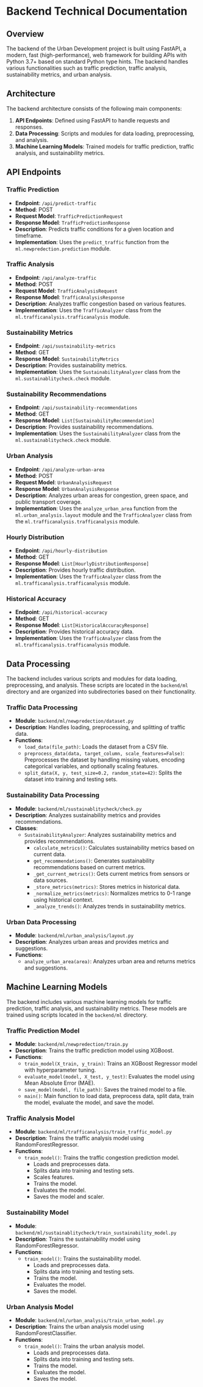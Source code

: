 # Backend Technical Documentation

## Overview

The backend of the Urban Development project is built using FastAPI, a modern, fast (high-performance), web framework for building APIs with Python 3.7+ based on standard Python type hints. The backend handles various functionalities such as traffic prediction, traffic analysis, sustainability metrics, and urban analysis.

## Architecture

The backend architecture consists of the following main components:

1. **API Endpoints**: Defined using FastAPI to handle requests and responses.
2. **Data Processing**: Scripts and modules for data loading, preprocessing, and analysis.
3. **Machine Learning Models**: Trained models for traffic prediction, traffic analysis, and sustainability metrics.

## API Endpoints

### Traffic Prediction

- **Endpoint**: `/api/predict-traffic`
- **Method**: POST
- **Request Model**: `TrafficPredictionRequest`
- **Response Model**: `TrafficPredictionResponse`
- **Description**: Predicts traffic conditions for a given location and timeframe.
- **Implementation**: Uses the `predict_traffic` function from the `ml.newpredection.prediction` module.

### Traffic Analysis

- **Endpoint**: `/api/analyze-traffic`
- **Method**: POST
- **Request Model**: `TrafficAnalysisRequest`
- **Response Model**: `TrafficAnalysisResponse`
- **Description**: Analyzes traffic congestion based on various features.
- **Implementation**: Uses the `TrafficAnalyzer` class from the `ml.trafficanalysis.trafficanalysis` module.

### Sustainability Metrics

- **Endpoint**: `/api/sustainability-metrics`
- **Method**: GET
- **Response Model**: `SustainabilityMetrics`
- **Description**: Provides sustainability metrics.
- **Implementation**: Uses the `SustainabilityAnalyzer` class from the `ml.sustainablitycheck.check` module.

### Sustainability Recommendations

- **Endpoint**: `/api/sustainability-recommendations`
- **Method**: GET
- **Response Model**: `List[SustainabilityRecommendation]`
- **Description**: Provides sustainability recommendations.
- **Implementation**: Uses the `SustainabilityAnalyzer` class from the `ml.sustainablitycheck.check` module.

### Urban Analysis

- **Endpoint**: `/api/analyze-urban-area`
- **Method**: POST
- **Request Model**: `UrbanAnalysisRequest`
- **Response Model**: `UrbanAnalysisResponse`
- **Description**: Analyzes urban areas for congestion, green space, and public transport coverage.
- **Implementation**: Uses the `analyze_urban_area` function from the `ml.urban_analysis.layout` module and the `TrafficAnalyzer` class from the `ml.trafficanalysis.trafficanalysis` module.

### Hourly Distribution

- **Endpoint**: `/api/hourly-distribution`
- **Method**: GET
- **Response Model**: `List[HourlyDistributionResponse]`
- **Description**: Provides hourly traffic distribution.
- **Implementation**: Uses the `TrafficAnalyzer` class from the `ml.trafficanalysis.trafficanalysis` module.

### Historical Accuracy

- **Endpoint**: `/api/historical-accuracy`
- **Method**: GET
- **Response Model**: `List[HistoricalAccuracyResponse]`
- **Description**: Provides historical accuracy data.
- **Implementation**: Uses the `TrafficAnalyzer` class from the `ml.trafficanalysis.trafficanalysis` module.

## Data Processing

The backend includes various scripts and modules for data loading, preprocessing, and analysis. These scripts are located in the `backend/ml` directory and are organized into subdirectories based on their functionality.

### Traffic Data Processing

- **Module**: `backend/ml/newpredection/dataset.py`
- **Description**: Handles loading, preprocessing, and splitting of traffic data.
- **Functions**:
  - `load_data(file_path)`: Loads the dataset from a CSV file.
  - `preprocess_data(data, target_column, scale_features=False)`: Preprocesses the dataset by handling missing values, encoding categorical variables, and optionally scaling features.
  - `split_data(X, y, test_size=0.2, random_state=42)`: Splits the dataset into training and testing sets.

### Sustainability Data Processing

- **Module**: `backend/ml/sustainablitycheck/check.py`
- **Description**: Analyzes sustainability metrics and provides recommendations.
- **Classes**:
  - `SustainabilityAnalyzer`: Analyzes sustainability metrics and provides recommendations.
    - `calculate_metrics()`: Calculates sustainability metrics based on current data.
    - `get_recommendations()`: Generates sustainability recommendations based on current metrics.
    - `_get_current_metrics()`: Gets current metrics from sensors or data sources.
    - `_store_metrics(metrics)`: Stores metrics in historical data.
    - `_normalize_metrics(metrics)`: Normalizes metrics to 0-1 range using historical context.
    - `_analyze_trends()`: Analyzes trends in sustainability metrics.

### Urban Data Processing

- **Module**: `backend/ml/urban_analysis/layout.py`
- **Description**: Analyzes urban areas and provides metrics and suggestions.
- **Functions**:
  - `analyze_urban_area(area)`: Analyzes urban area and returns metrics and suggestions.

## Machine Learning Models

The backend includes various machine learning models for traffic prediction, traffic analysis, and sustainability metrics. These models are trained using scripts located in the `backend/ml` directory.

### Traffic Prediction Model

- **Module**: `backend/ml/newpredection/train.py`
- **Description**: Trains the traffic prediction model using XGBoost.
- **Functions**:
  - `train_model(X_train, y_train)`: Trains an XGBoost Regressor model with hyperparameter tuning.
  - `evaluate_model(model, X_test, y_test)`: Evaluates the model using Mean Absolute Error (MAE).
  - `save_model(model, file_path)`: Saves the trained model to a file.
  - `main()`: Main function to load data, preprocess data, split data, train the model, evaluate the model, and save the model.

### Traffic Analysis Model

- **Module**: `backend/ml/trafficanalysis/train_traffic_model.py`
- **Description**: Trains the traffic analysis model using RandomForestRegressor.
- **Functions**:
  - `train_model()`: Trains the traffic congestion prediction model.
    - Loads and preprocesses data.
    - Splits data into training and testing sets.
    - Scales features.
    - Trains the model.
    - Evaluates the model.
    - Saves the model and scaler.

### Sustainability Model

- **Module**: `backend/ml/sustainablitycheck/train_sustainability_model.py`
- **Description**: Trains the sustainability model using RandomForestRegressor.
- **Functions**:
  - `train_model()`: Trains the sustainability model.
    - Loads and preprocesses data.
    - Splits data into training and testing sets.
    - Trains the model.
    - Evaluates the model.
    - Saves the model.

### Urban Analysis Model

- **Module**: `backend/ml/urban_analysis/train_urban_model.py`
- **Description**: Trains the urban analysis model using RandomForestClassifier.
- **Functions**:
  - `train_model()`: Trains the urban analysis model.
    - Loads and preprocesses data.
    - Splits data into training and testing sets.
    - Trains the model.
    - Evaluates the model.
    - Saves the model.
